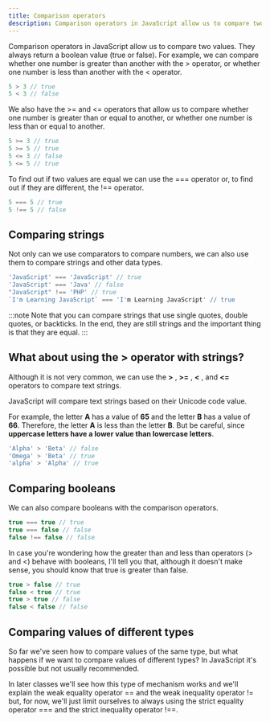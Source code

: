 ```yaml
---
title: Comparison operators
description: Comparison operators in JavaScript allow us to compare two values.
---
```


Comparison operators in JavaScript allow us to compare two values. They always return a boolean value (true or false).
For example, we can compare whether one number is greater than another with the > operator, or whether one number is less than another with the < operator.
```js title="Greater or Less"
5 > 3 // true
5 < 3 // false
```
We also have the >= and <= operators that allow us to compare whether one number is greater than or equal to another, or whether one number is less than or equal to another.
```js title="Greater or equal, Less or equal"
5 >= 3 // true
5 >= 5 // true
5 <= 3 // false
5 <= 5 // true
```
To find out if two values ​​are equal we can use the === operator or, to find out if they are different, the !== operator.
```js title="Equals"
5 === 5 // true
5 !== 5 // false
```

## Comparing strings
Not only can we use comparators to compare numbers, we can also use them to compare strings and other data types.
```js title="Buy Strings"
'JavaScript' === 'JavaScript' // true
'JavaScript' === 'Java' // false
"JavaScript" !== 'PHP' // true
`I'm Learning JavaScript` === 'I'm Learning JavaScript' // true
```
:::note
Note that you can compare strings that use single quotes, double quotes, or backticks. In the end, they are still strings and the important thing is that they are equal.
:::

## What about using the > operator with strings?
Although it is not very common, we can use the **>** , **>=** , **<** , and **<=** operators to compare text strings.

JavaScript will compare text strings based on their Unicode code value.

For example, the letter **A** has a value of **65** and the letter **B** has a value of **66**. Therefore, the letter **A** is less than the letter **B**. But be careful, since **uppercase letters have a lower value than lowercase letters**.
```js title="Buy Text Strings"
'Alpha' > 'Beta' // false
'Omega' > 'Beta' // true
'alpha' > 'Alpha' // true
```

## Comparing booleans
We can also compare booleans with the comparison operators.
```js title="Buy Booleans"
true === true // true
true === false // false
false !== false // false
```
In case you're wondering how the greater than and less than operators (> and <) behave with booleans, I'll tell you that, although it doesn't make sense, you should know that true is greater than false.
```js title="Buy Booleans"
true > false // true
false < true // true
true > true // false
false < false // false
```

## Comparing values ​​of different types
So far we've seen how to compare values ​​of the same type, but what happens if we want to compare values ​​of different types? In JavaScript it's possible but not usually recommended.

In later classes we'll see how this type of mechanism works and we'll explain the weak equality operator == and the weak inequality operator != but, for now, we'll just limit ourselves to always using the strict equality operator === and the strict inequality operator !==.